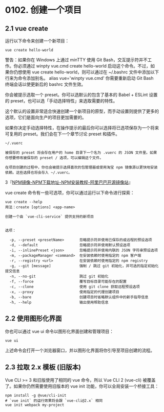 # 0102. 创建一个项目

## 2.1 vue create

运行以下命令来创建一个新项目：

```
vue create hello-world
```

警告：如果你在 Windows 上通过 minTTY 使用 Git Bash，交互提示符并不工作。你必须通过 winpty vue.cmd create hello-world 启动这个命令。不过，如果你仍想使用 vue create hello-world，则可以通过在 ~/.bashrc 文件中添加以下行来为命令添加别名。 alias vue='winpty vue.cmd' 你需要重新启动 Git Bash 终端会话以使更新后的 bashrc 文件生效。

你会被提示选取一个 preset。你可以选默认的包含了基本的 Babel + ESLint 设置的 preset，也可以选「手动选择特性」来选取需要的特性。

这个默认的设置非常适合快速创建一个新项目的原型，而手动设置则提供了更多的选项，它们是面向生产的项目更加需要的。

如果你决定手动选择特性，在操作提示的最后你可以选择将已选项保存为一个将来可复用的 preset。我们会在下一个章节讨论 preset 和插件。

```
~/.vuerc

被保存的 preset 将会存在用户的 home 目录下一个名为 .vuerc 的 JSON 文件里。如果你想要修改被保存的 preset / 选项，可以编辑这个文件。

在项目创建的过程中，你也会被提示选择喜欢的包管理器或使用淘宝 npm 镜像源以更快地安装依赖。这些选择也将会存入 ~/.vuerc。
```

3『[NPM镜像-NPM下载地址-NPM安装教程-阿里巴巴开源镜像站](https://developer.aliyun.com/mirror/NPM?from=tnpm)』

vue create 命令有一些可选项，你可以通过运行以下命令进行探索：

```
vue create --help
用法：create [options] <app-name>

创建一个由 `vue-cli-service` 提供支持的新项目


选项：

  -p, --preset <presetName>       忽略提示符并使用已保存的或远程的预设选项
  -d, --default                   忽略提示符并使用默认预设选项
  -i, --inlinePreset <json>       忽略提示符并使用内联的 JSON 字符串预设选项
  -m, --packageManager <command>  在安装依赖时使用指定的 npm 客户端
  -r, --registry <url>            在安装依赖时使用指定的 npm registry
  -g, --git [message]             强制 / 跳过 git 初始化，并可选的指定初始化提交信息
  -n, --no-git                    跳过 git 初始化
  -f, --force                     覆写目标目录可能存在的配置
  -c, --clone                     使用 git clone 获取远程预设选项
  -x, --proxy                     使用指定的代理创建项目
  -b, --bare                      创建项目时省略默认组件中的新手指导信息
  -h, --help                      输出使用帮助信息
```

## 2.2 使用图形化界面

你也可以通过 vue ui 命令以图形化界面创建和管理项目：

```
vue ui
```

上述命令会打开一个浏览器窗口，并以图形化界面将你引导至项目创建的流程。

## 2.3 拉取 2.x 模板 (旧版本)

Vue CLI >= 3 和旧版使用了相同的 vue 命令，所以 Vue CLI 2 (vue-cli) 被覆盖了。如果你仍然需要使用旧版本的 vue init 功能，你可以全局安装一个桥接工具：

```
npm install -g @vue/cli-init
# `vue init` 的运行效果将会跟 `vue-cli@2.x` 相同
vue init webpack my-project
```

